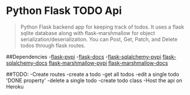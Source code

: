 # Python Flask TODO Api

> Python Flask backend app for keeping track of todos. It uses a flask sqlite database along with flask-marshmallow for object serialization/deserialization. You can Post, Get, Patch, and Delete todos through flask routes.

##Dependencies -[flask-pypi](https://pypi.org/project/Flask/) -[flask-docs](https://flask.palletsprojects.com/en/1.1.x/) -[flask-sqlalchemy-pypi](https://pypi.org/project/Flask-SQLAlchemy/) [flask-sqlalchemy-docs](https://flask-sqlalchemy.palletsprojects.com/en/2.x/) [flask-marshmallow-pypi](https://pypi.org/project/flask-marshmallow/) [flask-marshmallow-docs](https://flask-marshmallow.readthedocs.io/)

##TODO:
-Create routes
-create a todo
-get all todos
-edit a single todo 'DONE property'
-delete a single todo
-create todo class
-Host the api on Heroku
